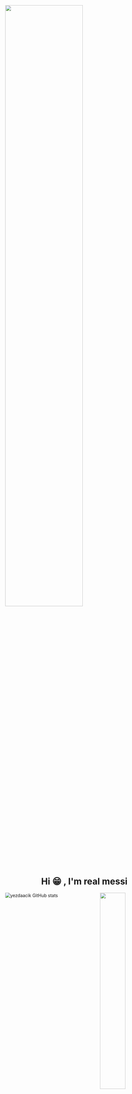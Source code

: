  <img width="70%" src= "https://readme-typing-svg.demolab.com?font=Fira+Code&pause=062e96&color= 87ceff&background=FF6AAA00&vCenter=false&multiline=true&width=435&height=30&lines=Yezda !">
 
<h1 align="center">Hi 😁
, I'm real messi</h1>

<img width="40%" align="right" src="https://count.getloli.com/get/@:yezdaacik?theme=rule34">

![yezdaacik GitHub stats](https://github-readme-stats.vercel.app/api/?username=yezdaacik&show_icons=false&title_color=fff&icon_color=79ff97&text_color=9f9f9f&bg_color=151515)



